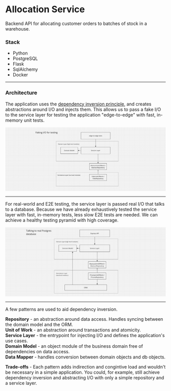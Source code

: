 # Allocation Service

Backend API for allocating customer orders to batches of stock in a warehouse.

### Stack
- Python
- PostgreSQL
- Flask
- SqlAlchemy
- Docker

---

### Architecture

The application uses the [dependency inversion principle](https://en.wikipedia.org/wiki/Dependency_inversion_principle), and creates abstractions around I/O and injects them. This allows us to pass a fake I/O to the service layer for testing the application "edge-to-edge" with fast, in-memory unit tests.

![in-memory-implementation](README_assets/in-memory-implementation.png)

---

For real-world and E2E testing, the service layer is passed real I/O that talks to a database. Because we have already exhaustively tested the service layer with fast, in-memory tests, less slow E2E tests are needed. We can achieve a healthy testing pyramid with high coverage.

![e2e-implementation](README_assets/e2e-implementation.png)

---

A few patterns are used to aid dependency inversion.

**Repository** - an abstraction around data access. Handles syncing between the domain model and the ORM.<br>
**Unit of Work** - an abstraction around transactions and atomicity.<br>
**Service Layer** - the entrypoint for injecting I/O and defines the application's use cases.<br>
**Domain Model** - an object module of the business domain free of dependencies on data access.<br>
**Data Mapper** - handles conversion between domain objects and db objects.<br>

**Trade-offs** - Each pattern adds indirection and congintive load and wouldn't be necessary in a simple application. You could, for example, still achieve dependency inversion and abstracting I/O with only a simple repository and a service layer.
